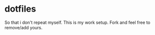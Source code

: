 dotfiles
========

So that i don't repeat myself. This is my work setup. Fork and feel free to remove/add yours.
